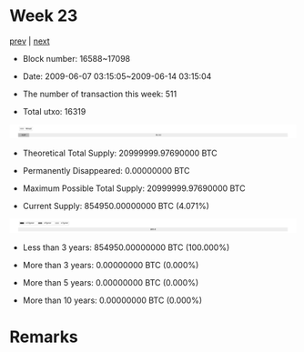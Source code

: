# Week 23

[prev](week0022.md) | [next](week0024.md)

- Block number: 16588~17098

- Date: 2009-06-07 03:15:05~2009-06-14 03:15:04

- The number of transaction this week: 511

- Total utxo: 16319

![](../images/mined_week0023.png)

- Theoretical Total Supply: 20999999.97690000 BTC

- Permanently Disappeared: 0.00000000 BTC

- Maximum Possible Total Supply: 20999999.97690000 BTC

- Current Supply: 854950.00000000 BTC (4.071%)

![](../images/year_week0023.png)


- Less than 3 years: 854950.00000000 BTC (100.000%)

- More than 3 years: 0.00000000 BTC (0.000%)

- More than 5 years: 0.00000000 BTC (0.000%)

- More than 10 years: 0.00000000 BTC (0.000%)

# Remarks


